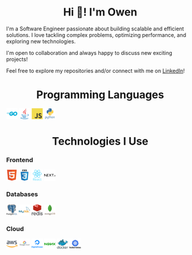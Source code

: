 <h1 align="center">Hi 👋! I'm Owen</h1>

I'm a Software Engineer passionate about building scalable and efficient solutions. I love tackling complex problems, optimizing performance, and exploring new technologies.

I'm open to collaboration and always happy to discuss new exciting projects!

Feel free to explore my repositories and/or connect with me on [LinkedIn](https://www.linkedin.com/in/owenlilly/)!

<h1 align="center">Programming Languages</h1>

<span>
<img src = "images/go-original-wordmark.svg" width="30" alt="Golang" title="Golang" />
<img src = "images/java-original.svg" width="30" alt="Java" title="Java" />
<img src = "images/javascript-original.svg" width="30" alt="Javascript" title="Javascript" />
<img src = "images/python-original-wordmark.svg" width="30" alt="Python" title="Python" />
</span>

<h1 align="center">Technologies I Use</h1>

### Frontend

<span>
<img src = "images/html5-original.svg" width="30" alt="HTML5" title="HTML5" />
<img src = "images/css3-original-wordmark.svg" width="30" alt="CSS3" title="CSS3" />
<img src = "images/react-original-wordmark.svg" width="30" alt="ReactJS" title="ReactJS" />
<img src = "images/nextjs-original-wordmark.svg" width="30" alt="Next.js" title="Next.js" />
</span>

### Databases

<span>
<img src = "images/postgresql-original-wordmark.svg" width="30" alt="Postgresql" title="Postgresql" />
<img src = "images/mysql-original-wordmark.svg" width="30" alt="MySQL" title="MySQL" />
<img src = "images/redis-original-wordmark.svg" width="30" alt="Redis" title="Redis" />
<img src = "images/mongodb-original-wordmark.svg" width="30" alt="MongoDB" title="MongoDB" />
</span>

### Cloud

<span>
<img src = "images/amazonwebservices-original-wordmark.svg" width="30" alt="AWS" title="AWS" />
<img src = "images/googlecloud-original-wordmark.svg" width="30" alt="Google Cloud" title="Google Cloud" />
<img src = "images/digitalocean-original-wordmark.svg" width="30" alt="DigitalOcean" title="DigitalOcean" />
<img src = "images/nginx-original.svg" width="30" alt="Nginx" title="Nginx" />
<img src = "images/docker-original-wordmark.svg" width="30" alt="Docker" title="Docker" />
<img src = "images/kubernetes-original-wordmark.svg" width="30" alt="Kubernetes" title="Kubernetes" />
</span>

<!--
**owenlilly/owenlilly** is a ✨ _special_ ✨ repository because its `README.md` (this file) appears on your GitHub profile.

Here are some ideas to get you started:

- 🔭 I’m currently working on ...
- 🌱 I’m currently learning ...
- 👯 I’m looking to collaborate on ...
- 🤔 I’m looking for help with ...
- 💬 Ask me about ...
- 📫 How to reach me: ...
- 😄 Pronouns: ...
- ⚡ Fun fact: ...
-->
